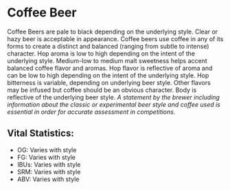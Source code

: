 # Coffee Beer

Coffee Beers are pale to black depending on the underlying style. Clear or hazy beer is acceptable in appearance. Coffee beers use coffee in any of its forms to create a distinct and balanced (ranging from subtle to intense) character. Hop aroma is low to high depending on the intent of the underlying style. Medium-low to medium malt sweetness helps accent balanced coffee flavor and aromas. Hop flavor is reflective of aroma and can be low to high depending on the intent of the underlying style. Hop bitterness is variable, depending on underlying beer style. Other flavors may be infused but coffee should be an obvious character. Body is reflective of the underlying beer style. _A statement by the brewer including information about the classic or experimental beer style and coffee used is essential in order for accurate assessment in competitions._

## Vital Statistics:

- OG: Varies with style 
- FG: Varies with style 
- IBUs: Varies with style 
- SRM: Varies with style 
- ABV: Varies with style 